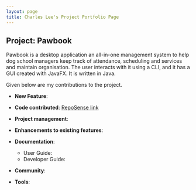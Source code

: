 ```yaml
---
layout: page
title: Charles Lee's Project Portfolio Page
---
```


## Project: Pawbook

Pawbook is a desktop application an all-in-one management system to help dog school managers keep track of attendance, scheduling and services and maintain organisation. The user interacts with it using a CLI, and it has a GUI created with JavaFX. It is written in Java.

Given below are my contributions to the project.

* **New Feature**:

* **Code contributed**: [RepoSense link](https://nus-cs2103-ay2021s2.github.io/tp-dashboard/?search=&sort=groupTitle&sortWithin=title&since=2021-02-19&timeframe=commit&mergegroup=&groupSelect=groupByRepos&breakdown=false&tabOpen=true&tabType=authorship&tabAuthor=CharlesLee01&tabRepo=AY2021S2-CS2103T-T10-1/tp%5Bmaster%5D&authorshipIsMergeGroup=false&authorshipFileTypes=docs)

* **Project management**:

* **Enhancements to existing features**:

* **Documentation**:
  * User Guide:
  * Developer Guide:

* **Community**:

* **Tools**:
